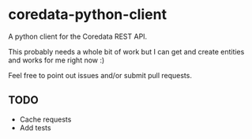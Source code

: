 coredata-python-client
======================

A python client for the Coredata REST API.

This probably needs a whole bit of work but I can get and create entities and
works for me right now :)

Feel free to point out issues and/or submit pull requests.

TODO
----
- Cache requests
- Add tests
